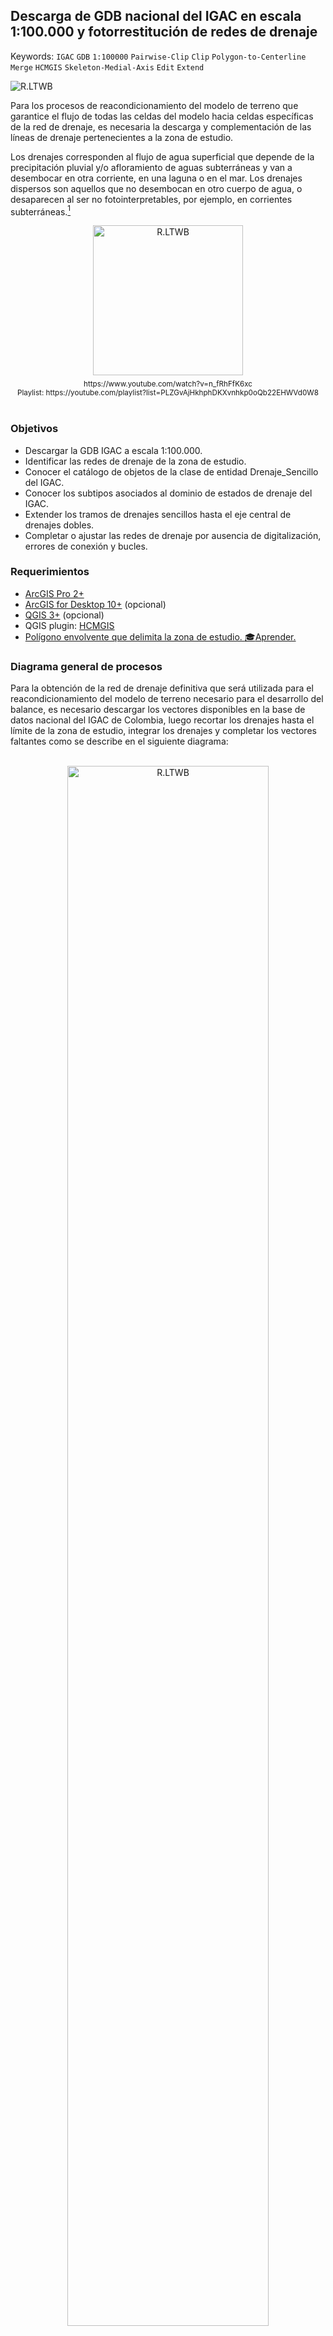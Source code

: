 ## Descarga de GDB nacional del IGAC en escala 1:100.000 y fotorrestitución de redes de drenaje
Keywords: `IGAC` `GDB` `1:100000` `Pairwise-Clip` `Clip` `Polygon-to-Centerline` `Merge` `HCMGIS` `Skeleton-Medial-Axis` `Edit` `Extend`

![R.LTWB](Graph/GDB100k.png)

Para los procesos de reacondicionamiento del modelo de terreno que garantice el flujo de todas las celdas del modelo hacia celdas específicas de la red de drenaje, es necesaria la descarga y complementación de las líneas de drenaje pertenecientes a la zona de estudio.

Los drenajes corresponden al flujo de agua superficial que depende de la precipitación pluvial y/o afloramiento de aguas subterráneas y van a desembocar en otra corriente, en una laguna o en el mar. Los drenajes dispersos son aquellos que no desembocan en otro cuerpo de agua, o desaparecen al ser no fotointerpretables, por ejemplo, en corrientes subterráneas.[^1]

<div align="center"><a href="http://www.youtube.com/watch?feature=player_embedded&v=n_fRhFfK6xc" target="_blank"><img src="../../.icons/R.LTWB_PlayVideo.svg" alt="R.LTWB" width="240" border="0" /></a><sub><br>https://www.youtube.com/watch?v=n_fRhFfK6xc<br>Playlist: https://youtube.com/playlist?list=PLZGvAjHkhphDKXvnhkp0oQb22EHWVd0W8</sub><br><br></div>


### Objetivos

* Descargar la GDB IGAC a escala 1:100.000.
* Identificar las redes de drenaje de la zona de estudio.
* Conocer el catálogo de objetos de la clase de entidad Drenaje_Sencillo del IGAC.
* Conocer los subtipos asociados al dominio de estados de drenaje del IGAC.
* Extender los tramos de drenajes sencillos hasta el eje central de drenajes dobles.
* Completar o ajustar las redes de drenaje por ausencia de digitalización, errores de conexión y bucles.


### Requerimientos

* [ArcGIS Pro 2+](https://pro.arcgis.com/en/pro-app/latest/get-started/download-arcgis-pro.htm)
* [ArcGIS for Desktop 10+](https://desktop.arcgis.com/es/desktop/) (opcional)
* [QGIS 3+](https://qgis.org/) (opcional)
* QGIS plugin: [HCMGIS](https://plugins.qgis.org/plugins/HCMGIS/)
* [Polígono envolvente que delimita la zona de estudio. ](../../.shp/ZonaEstudioEnvelope.zip)[:mortar_board:Aprender.](../../Section01/CaseStudy)


### Diagrama general de procesos

Para la obtención de la red de drenaje definitiva que será utilizada para el reacondicionamiento del modelo de terreno necesario para el desarrollo del balance, es necesario descargar los vectores disponibles en la base de datos nacional del IGAC de Colombia, luego recortar los drenajes hasta el límite de la zona de estudio, integrar los drenajes y completar los vectores faltantes como se describe en el siguiente diagrama:

<div align="center">
<br><img alt="R.LTWB" src="Graph/GDB100k.svg" width="80%"><br>
<sub>Convenciones generales en diagramas: clases de entidad en azul, dataset en gris oscuro, grillas en color verde, geo-procesos en rojo, procesos automáticos o semiautomáticos en guiones rojos y procesos manuales en amarillo. Líneas conectoras con guiones corresponden a procedimientos opcionales.</sub><br><br>
</div>


### Procedimiento general

1. Ingrese al portal https://www.colombiaenmapas.gov.co/, en temática seleccione _Cartografía Básica_ y busque _Base de datos vectorial básica. Colombia. Escala 1:100.000_ del año 2022. En la parte inferior del _Detalle del Servicio_ seleccione en _Formato de descarga Geodatabase_ y de clic en _Descargar_, automáticamente iniciará la descarga a través de una orden de servicio. La GDB comprimida tiene un tamaño aproximado de 665 MB.

![R.LTWB](Screenshot/IGACGDB100k.png)

> En caso de que el portal indique que requiere de una cuenta de usuario, ingrese al portal, p.ej, con su cuenta de correo de Google.

2. Descomprima la base de datos geográfica en la carpeta de descargas de su equipo, luego, abra el mapa _D:\R.LTWB\.map\R.LTWB.mxd_ de ArcGIS for Desktop o _D:\R.LTWB\.map\ArcGISPro\ArcGISPro.aprx_ de ArcGIS Pro, agregue el mapa base _World Light Gray Canvas Base_ y desde el dataset _Superficies_Agua_, agregue la capa _Drenaje_Sencillo_. Podrá observar que la capa se simboliza automáticamente en drenajes _Permanentes_ e _Intermitentes_ a partir del dominio _Estado_Drenaje_. La versión descargada contiene 426964 entidades para todo el territorio nacional.

![R.LTWB](Screenshot/ArcGISPro3.0.0IGACDrenajeSencillo100k.png)

> Tenga en cuenta que los drenajes restituídos pueden no estar actualizados de acuerdo a las condiciones particulares de la zona de estudio evaluada. Se recomienda verificar con imágenes satelitales recientes, la correspondencia entre las redes de drenaje digitalizadas por el IGAC y las redes de drenajes visibles en imágenes. Por ejemplo, en la zona de explotación minera a cielo abierto del Departamento del Cesar en Colombia, los drenajes sobre los polígonos de concesión pueden no corresponder a las condiciones actuales debido a realineamiento de cauces.

3. Utilizando la herramienta de geoprocesamiento _Clip_, recorte la clase de entidad _Drenaje_Sencillo_ y guarde en un archivo de formas en formato Shapefile dentro de la carpeta _.shp_ de _D:\R.LTWB_ con el nombre _[DrenajeSencilloIGAC100kZE.shp](../../.shp/DrenajeSencilloIGAC100kZE.zip)_. Para el recorte, use como máscara el polígono envolvente de la zona de estudio denominado [ZonaEstudioEnvelope.shp](../../.shp/ZonaEstudioEnvelope.zip). La versión recortada contiene 15342 tramos de drenaje dentro de la zona de estudio.

> En ArcGIS Pro puede utilizar también la herramienta _Pairwise Clip_ que contiene funcionalidades extendidas de la herramienta _Clip_.
>
> En QGIS, utilice la herramienta _Processing Toolbox / Vector overlay / Clip_. 

![R.LTWB](Screenshot/ArcGISPro3.0.0IGACDrenajeSencillo100kZEClip.png)

> Para el desarrollo del caso de estudio no se ha utilizado la digitalización de la Base de datos vectorial básica - Colombia a Escala 1:25.000 del año 2018 debido a que aún no se encuentran todas las planchas del país digitalizadas y almacenadas en la GDB disponible para descarga como se muestra en la siguiente imagen.

Información disponible a escala 1:25k
![R.LTWB](Screenshot/ArcGISDesktop10.2.2IGACGDB25k.png)

Catálogo de objetos en Drenaje_Sencillo para capa en formato Shapefile

| Nombre      | Alias       | Definición                                                                                          | Tipo de dato           |
|:------------|:------------|:----------------------------------------------------------------------------------------------------|:-----------------------|
| OBJECTID    | OBJECTID    | Identificador único de objeto.                                                                      | Numérico               |
| Shape       | Shape       | Tipo de geometría.                                                                                  | Geometría              |
| ESTADO_DRE  | TEDD        | Indica si el drenaje es permanente o intermitente. Subtipo.                                         | Texto                  |
| SYMBOL      | Symbol      | En este campo se especifica la geometría como se representará el objeto (punto, línea o polígono).  | Numérico y texto, 255  |
| PROYECTO    | PROYECTO    | Proyecto en el cual se desarrollaron los datos.                                                     | Numérico y texto, 255  |
| FECHA       | FECHA       | Fecha de realización de los datos.                                                                  | Dato                   |
| DISPERSION  | Dispersión  | Indica si el drenaje es disperso no no.                                                             | Dato                   |
| NOMBRE_GEO  | NMG         | Nombre de la entidad geográfica.                                                                    | Numérico y texto, 255  |
| PK_CUE      | PK_CUE      | Identificador único global de cada elemento.                                                        | Numérico               |
| RULEID      | RuleID      | Identificador único de la representación.                                                           | Texto                  |
| GLOBALID    | GLOBALID    | Identificador global en la base de datos espacial.                                                  | Texto                  |
| SHAPE_Leng  | SHAPE_Leng  | Longitud del elemento.                                                                              | Numérico               |

Estado de drenajes - Subtipos

| Code               | Description  |
|--------------------|--------------|
| 5101               | Permanente   | 
| 5102               | Intermitente |

4. Desde el dataset _Superficies_Agua_, agregue la capa _Drenaje_Doble_ y con la herramienta _Clip_ realice el recorte hasta el polígono envolvente de la zona de estudio y nombre como _[DrenajeDobleIGAC100kZE.shp](../../.shp/DrenajeDobleIGAC100kZE.zip)_. Para el caso de estudio y la versión descargada hemos obtenido 61 polígonos.

> Los drenajes dobles corresponden a superficies de agua digitalizadas como polígonos y son requeridos para completar la red de drenajes sencillos que será utilizada en el reacondicionamiento del modelo digital de elevación. 

 ![R.LTWB](Screenshot/ArcGISPro3.0.0IGACDrenajeDoble100kZEClip.png)

5. A partir de los polígonos de los drenajes dobles y utilizando la herramienta de geoprocesamiento _Topographic Production Tools / Polygon to Centerline_ de ArcGIS Pro, cree las líneas centrales que demarcan cada drenaje sencillo y nombre la capa resultante como _DrenajeDobleIGAC100kZECenterline_ dentro de la GDB de ArcGIS Pro y seleccione en _Connecting Features_ la capa correspondiente a los drenajes sencillos de la zona de estudio, denominada previamente como _[DrenajeSencilloIGAC100kZE.shp](../../.shp/DrenajeSencilloIGAC100kZE.zip)_ para obtener líneas conectoras desde los drenajes sencillos hasta las líneas centrales.

> Debido a que internamente esta herramienta debe crear campos de atributos que contienen los nombres de las capas de entrada, los nombres de atributos pueden contener más de 10 caracteres, lo que generará un error de ejecución. Para obtener las líneas centrales, primero genere una capa geográfica de líneas centrales en la GDB de ArcGIS Pro y luego exporte a un archivo de formas shapefile.
>
> Para conocer como realizar este procedimiento en ArcGIS for Desktop, [clic aquí](https://support.esri.com/en/technical-article/000012414). El procedimiento consiste en convertir primero los polígonos a líneas utilizando la herramienta _ArcToolBox / Data Management Tools / Features / Polygon to Line_, luego eliminar los extremos que confinan cada polígono y finalmente con la herramienta _ArcToolBox / Cartography Tools / Generalization / Collapse Dual Lines To Centerline_ obtener una line central a lo largo de las líneas paralelas externas que delimitan cada drenaje doble.

![R.LTWB](Screenshot/ArcGISPro3.0.0IGACDrenajeDoble100kZECenterline.png)

> Para la obtención de líneas centrales en QGIS, instale el plugin _HCMGIS_, seleccione el drenaje doble y desde la barra de menús despliegue las opciones de _HCMGIS / Geometry Processing / Skeleton Medial Axis_. 

6. Exporte la clase de entidad de líneas centrales de drenajes dobles a un archivo shapefile dentro de la carpeta _.shp_ nombrándolo como _[DrenajeDobleIGAC100kZECenterline.shp](../../.shp/DrenajeDobleIGAC100kZECenterline.zip)_, verifique que las líneas conectoras desde los drenajes sencillos hasta la línea central se encuentren a lo largo de toda la red. Podrá observar que no todas las conexiones laterales a los cuerpos dobles han sido trazadas.

![R.LTWB](Screenshot/ArcGISPro3.0.0IGACDrenajeDoble100kZECenterlineExport.png)

7. Realice la unión de la capa de drenajes sencillos y las líneas centrales obtenidas de polígonos de los drenajes dobles en una nueva capa geográfica, para ello utilice la herramienta de geoprocesamiento _Data Management Tools / Merge_ y nombre la capa como _[DrenajeSencilloIGAC100kZEMerge.shp](../../.shp/DrenajeSencilloIGAC100kZEMerge.zip)_.

![R.LTWB](Screenshot/ArcGISPro3.0.0IGACDrenajeSencillo100kZEMerge.png)

> En ArcGIS for Desktop utilice la herramienta _Merge_ disponible en el menú _Geoprocessing_.
>
> En QGIS utilice la herramienta _Processing Toolbox / Vector general / Merge vector layers_. 

En la base de datos geográfica del IGAC pueden existir elementos adicionales como canales sencillos, canales dobles, madreviejas y raudales rápidos que pueden ser o no incorporados a la red de drenaje. Para el caso de estudio no incluiremos estos vectores debido a que p. ej. como en el caso de los canales sencillos, intersecan transversalmente varios drenajes.

![R.LTWB](Screenshot/ArcGISPro3.0.0IGACCanalSencillo100k.png)

8. Utilizando el editor geográfico de ArcGIS Pro, ArcGIS for Desktop o QGIS, conecte o extienda manualmente las líneas de drenajes sencillos hasta el eje central de los drenajes dobles. 

> La extensión y conectividad de los tramos de drenajes sencillos hasta el eje central de los tramos de drenajes dobles es vital para garantizar que la acumulación de flujo por los cauces principales se realice de forma correcta. 

En la tabla de contenido de clic en _List By Selection_ y únicamente active la capa _DrenajeSencilloIGAC100kZEMerge.shp_. Para facilitar la edición, en la visualización, utilice como referencia de localización los tramos principales de la capa _DrenajeDobleIGAC100kZECenterline.shp_ 

![R.LTWB](Screenshot/ArcGISPro3.0.0IGACDrenajeSencillo100kZEListBySelection.png)

En ArcGIS Pro, seleccione en la tabla de contenidos o _Contents_ la capa _DrenajeSencilloIGAC100kZEMerge.shp_ y en el Menú _Edit_ de clic en _Modify_ y seleccione la opción _Extend or Trim_. 

![R.LTWB](Screenshot/ArcGISPro3.0.0IGACDrenajeSencillo100kZEExtend.png)

Extienda una a una las líneas laterales hasta el drenaje principal y conecte manualmente los tramos iniciales a través de la edición de los vértices. Rotule la capa utilizando el campo _NOMBRE_GEO_. Verifique y realice este procedimiento sobre toda la red y al finalizar de clic en el menú _Edit / Save_.

![R.LTWB](Screenshot/ArcGISPro3.0.0IGACDrenajeSencillo100kZEExtend1.png)

> Tenga en cuenta que pueden existir bucles en la red de drenaje correspondientes a tramos que se interconectan entre sí. Esto puede causar errores en los procesos de acumulación de flujo, por lo que es conveniente evaluar a partir de imágenes satelitales, cuál es el tramo dominante y proceder manualmente a editar y a abrir estos bucles.
>
> En cuerpos de agua como ciénagas, embalses, humedales, jaguey, lagunas, madreviejas, manglares, morichales, pantanos y otros cuerpos de agua, pueden presentarse discontinuidades en la red de drenaje, es recomendable agregar estos elementos al mapa para realizar la conexión de los drenajes sobre los cuerpos a los drenajes inmediatamente aguas abajo.    

![R.LTWB](Screenshot/ArcGISPro3.0.0IGACDrenajeSencillo100kZELoop.png)

9. Visualmente, identifique y digitalice las zonas geográficas en las que no se encuentra completa la digitalización de drenajes, por ejemplo en:

<div align="center">

| #   | Coordenadas geográficas   | Descripción                                      |                          Google Maps                          |
|-----|:--------------------------|:-------------------------------------------------|:-------------------------------------------------------------:|
| 1   | 74.0525387°W 10.0341833°N | Drenaje a borde de vía en zona de cultivo.       |  [Ver](http://maps.google.com/maps?q=10.0341833,-74.0525387)  |
| 2   | 73.6459877°W 9.5544233°N  | Conexión de drenaje sobre cuerpo de agua léntico |  [Ver](http://maps.google.com/maps?q=9.5544233,-73.6459877)   |
| 3   | 73.4706062°W 9.6966152°N  | Red de drenaje natural sobre zona minera         |  [Ver](http://maps.google.com/maps?q=9.6966152,-73.4706062)   |
| 4   | 73.4916086°W 9.7628290°N  | Red de drenaje natural sobre zona minera         |  [Ver](http://maps.google.com/maps?q=9.7628290,-73.4916086)   |
| 5   | 73.4926365°W 9.5579971°N  | Red de drenaje natural sobre zona minera         |  [Ver](http://maps.google.com/maps?q=9.5579971,-73.4926365)   |
| 6   | 73.6128227°W 9.3748515°N  | Conexión de drenaje sobre cuerpo de agua léntico |  [Ver](http://maps.google.com/maps?q=9.3748515,-73.6128227)   |

</div>

Utilice la herramienta _Go To XY_ disponible en el menú _Map_ y el panel _Navigate_ de ArcGIS Pro, luego desde el menú _Edit_ cree los elementos faltantes en la red digitalizando a escala 1:1500 o inferior. Verifique y complete la red de drenaje en las localizaciones mostradas anteriormente y sobre toda la red de drenaje dentro de la zona de estudio.

Ejemplo localización 1
![R.LTWB](Screenshot/ArcGISPro3.0.0IGACCreateFeature1.png)

Ejemplo localización 2
![R.LTWB](Screenshot/ArcGISPro3.0.0IGACCreateFeature2.png)

Ejemplo localización 3
![R.LTWB](Screenshot/ArcGISPro3.0.0IGACCreateFeature3.png)

> En la digitalización IGAC, las redes digitalizadas sobre zonas mineras a cielo abierto corresponden a la condición natural predominante antes del inicio de la operación. Para el caso de estudio consideraremos que el balance hidrológico de largo plazo corresponde a la condición natural de la red de drenaje.

En este momento ya dispone de la red de drenaje que será utilizada para la rectificación del modelo de terreno.

<div align="center">

| Shapefile                            |              Descargar :open_file_folder:               |
|:-------------------------------------|:-------------------------------------------------------:|
| DrenajeSencilloIGAC100kZE.shp        |    [.zip](../../.shp/DrenajeSencilloIGAC100kZE.zip)     |
| DrenajeDobleIGAC100kZE.shp           |      [.zip](../../.shp/DrenajeDobleIGAC100kZE.zip)      |
| DrenajeDobleIGAC100kZECenterline.shp | [.zip](../../.shp/DrenajeDobleIGAC100kZECenterline.zip) |
| DrenajeSencilloIGAC100kZEMerge.shp   |  [.zip](../../.shp/DrenajeSencilloIGAC100kZEMerge.zip)  |

</div>


### Actividades complementarias:pencil2:

En la siguiente tabla se listan las actividades complementarias que deben ser desarrolladas y documentadas por el estudiante en un único archivo de Adobe Acrobat .pdf. El documento debe incluir portada (mostrar nombre completo, código y enlace a su cuenta de GitHub), numeración de páginas, tabla de contenido, lista de tablas, lista de ilustraciones, introducción, objetivo general, capítulos por cada ítem solicitado, conclusiones y referencias bibliográficas.

| Actividad | Alcance                                                                                                                                                                                                                                                                                                                                                                                                                                                             |
|:---------:|:--------------------------------------------------------------------------------------------------------------------------------------------------------------------------------------------------------------------------------------------------------------------------------------------------------------------------------------------------------------------------------------------------------------------------------------------------------------------|
|     1     | Realice el procedimiento presentado en esta clase en ArcGIS for Desktop, ArcGIS Pro y QGIS.                                                                                                                                                                                                                                                                                                                                                                         |
|     2     | En el documento soporte de desarrollo, presente capturas de pantalla detalladas de los ajustes manuales realizados a la red de drenaje indicando las coordenadas de localización, p.ej. en conexiones laterales a drenajes dobles o cauces obtenidos como polígonos, ejes de drenaje y líneas conectoras en embalses y cuerpos de agua de gran extensión, descarga de embalses a cauces principales receptores, apertura de bucles y ajustes de conexiones erradas. |
|     3     | Investigue y documente otros servicios en línea desde donde se puedan obtener vectores de drenaje (p. ej. [IDECA](https://www.ideca.gov.co/), [CAR Cundinamarca - Colombia](https://www.car.gov.co/), [ESRI](https://datosabiertos.esri.co/)). Descargue y compare con los disponibles en el IGAC - Colombia y con fotografías satelitales actualizadas.                                                                                                            |


### Compatibilidad

* Esta actividad puede ser desarrollada con cualquier software SIG que disponga de herramientas para de digitalización con opciones de encajado o snapping.
* Para la descarga puede utilizar cualquier navegador de Internet actualizado.


### Referencias

* http://www.ideam.gov.co/capas-geo
* http://www.siac.gov.co/catalogo-de-mapas
* http://visor.ideam.gov.co/geovisor/#!/profiles/3
* https://www.igac.gov.co/sites/igac.gov.co/files/anexo_1.1_catalogo_objetos_cartografiabasica_v1.0_.pdf
* http://sites.tufts.edu/gis/files/2013/11/Watershed-and-Drainage-Delineation-by-Pour-Point.pdf
* https://gisrsstudy.com/drainage-density-arcgis/
* https://pro.arcgis.com/en/pro-app/latest/tool-reference/topographic-production/polygon-to-centerline.htm
* [Línea central de un polígono en QGIS](https://www.youtube.com/watch?v=aVWnMI-QdSs)


### Control de versiones

| Versión    | Descripción                                                                                                                                                                                                                                                          | Autor                                      | Horas |
|------------|:---------------------------------------------------------------------------------------------------------------------------------------------------------------------------------------------------------------------------------------------------------------------|--------------------------------------------|:-----:|
| 2023.01.29 | Guión, audio, video, edición y publicación.                                                                                                                                                                                                                          | [rcfdtools](https://github.com/rcfdtools)  |  2.5  |
| 2022.07.18 | Identificación de bucles, digitalización de tramos faltantes, actualización general de ilustraciones. Incorporación de diagrama de procesos.                                                                                                                         | [rcfdtools](https://github.com/rcfdtools)  |  3.5  |
| 2022.07.17 | Versión inicial con descarga manual GDB IGAC Colombia escala 1:100.000, extracción de drenajes sencillos y dobles de la zona de estudio, obtención de líneas centrales en drenajes dobles, integración, edición y conexión de tramos laterales a cauces principales. | [rcfdtools](https://github.com/rcfdtools)  |   5   |


##

_R.LTWB es de uso libre para fines académicos, conoce nuestra licencia, cláusulas, condiciones de uso y como referenciar los contenidos publicados en este repositorio, dando [clic aquí](https://github.com/rcfdtools/R.LTWB/wiki/License)._

_¡Encontraste útil este repositorio!, apoya su difusión marcando este repositorio con una ⭐ o síguenos dando clic en el botón Follow de [rcfdtools](https://github.com/rcfdtools) en GitHub._

| [Anterior](../DEMAlos) | [:house: Inicio](../../Readme.md) | [:beginner: Ayuda / Colabora](https://github.com/rcfdtools/R.LTWB/discussions/7) | [Siguiente](../AgreeDEM) |
|------------------------|-----------------------------------|----------------------------------------------------------------------------------|--------------------------|

[^1]: https://www.igac.gov.co/sites/igac.gov.co/files/anexo_1.1_catalogo_objetos_cartografiabasica_v1.0_.pdf